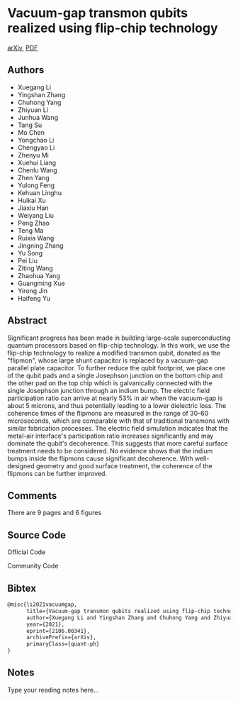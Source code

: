 
# Vacuum-gap transmon qubits realized using flip-chip technology

[arXiv](https://arxiv.org/abs/2106.0341), [PDF](https://arxiv.org/pdf/2106.0341.pdf)

## Authors

- Xuegang Li
- Yingshan Zhang
- Chuhong Yang
- Zhiyuan Li
- Junhua Wang
- Tang Su
- Mo Chen
- Yongchao Li
- Chengyao Li
- Zhenyu Mi
- Xuehui Liang
- Chenlu Wang
- Zhen Yang
- Yulong Feng
- Kehuan Linghu
- Huikai Xu
- Jiaxiu Han
- Weiyang Liu
- Peng Zhao
- Teng Ma
- Ruixia Wang
- Jingning Zhang
- Yu Song
- Pei Liu
- Ziting Wang
- Zhaohua Yang
- Guangming Xue
- Yirong Jin
- Haifeng Yu

## Abstract

Significant progress has been made in building large-scale superconducting quantum processors based on flip-chip technology. In this work, we use the flip-chip technology to realize a modified transmon qubit, donated as the "flipmon", whose large shunt capacitor is replaced by a vacuum-gap parallel plate capacitor. To further reduce the qubit footprint, we place one of the qubit pads and a single Josephson junction on the bottom chip and the other pad on the top chip which is galvanically connected with the single Josephson junction through an indium bump. The electric field participation ratio can arrive at nearly 53% in air when the vacuum-gap is about 5 microns, and thus potentially leading to a lower dielectric loss. The coherence times of the flipmons are measured in the range of 30-60 microseconds, which are comparable with that of traditional transmons with similar fabrication processes. The electric field simulation indicates that the metal-air interface's participation ratio increases significantly and may dominate the qubit's decoherence. This suggests that more careful surface treatment needs to be considered. No evidence shows that the indium bumps inside the flipmons cause significant decoherence. With well-designed geometry and good surface treatment, the coherence of the flipmons can be further improved.

## Comments

There are 9 pages and 6 figures

## Source Code

Official Code



Community Code



## Bibtex

```tex
@misc{li2021vacuumgap,
      title={Vacuum-gap transmon qubits realized using flip-chip technology}, 
      author={Xuegang Li and Yingshan Zhang and Chuhong Yang and Zhiyuan Li and Junhua Wang and Tang Su and Mo Chen and Yongchao Li and Chengyao Li and Zhenyu Mi and Xuehui Liang and Chenlu Wang and Zhen Yang and Yulong Feng and Kehuan Linghu and Huikai Xu and Jiaxiu Han and Weiyang Liu and Peng Zhao and Teng Ma and Ruixia Wang and Jingning Zhang and Yu Song and Pei Liu and Ziting Wang and Zhaohua Yang and Guangming Xue and Yirong Jin and Haifeng Yu},
      year={2021},
      eprint={2106.00341},
      archivePrefix={arXiv},
      primaryClass={quant-ph}
}
```

## Notes

Type your reading notes here...

